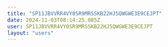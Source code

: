 ```yaml
---
title: "SP11JBVVRR4VY0SR9MRSSKB22HJ5QWGWE3E9CEJPT"
date: 2024-11-03T08:14:25.085Z
user: SP11JBVVRR4VY0SR9MRSSKB22HJ5QWGWE3E9CEJPT
layout: "users"
---
```

    